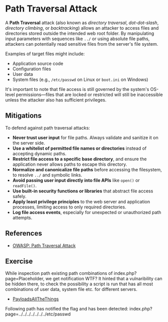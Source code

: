 # Path Traversal Attack

A **Path Traversal** attack (also known as *directory traversal*, *dot-dot-slash*, *directory climbing*, or *backtracking*) allows an attacker to access files and directories stored outside the intended web root folder. By manipulating input parameters with sequences like `../` or using absolute file paths, attackers can potentially read sensitive files from the server's file system.

Examples of target files might include:

- Application source code  
- Configuration files  
- User data  
- System files (e.g., `/etc/passwd` on Linux or `boot.ini` on Windows)

It's important to note that file access is still governed by the system's OS-level permissions—files that are locked or restricted will still be inaccessible unless the attacker also has sufficient privileges.

## Mitigations

To defend against path traversal attacks:

- **Never trust user input** for file paths. Always validate and sanitize it on the server side.
- **Use a whitelist of permitted file names or directories** instead of accepting dynamic paths.
- **Restrict file access to a specific base directory**, and ensure the application never allows paths to escape this directory.
- **Normalize and canonicalize file paths** before accessing the filesystem, to resolve `../` and symbolic links.
- **Avoid passing user input directly into file APIs** like `open()` or `readFile()`.
- **Use built-in security functions or libraries** that abstract file access safely.
- **Apply least privilege principles** to the web server and application processes, limiting access to only required directories.
- **Log file access events**, especially for unexpected or unauthorized path attempts.

## References
- [OWASP: Path Traversal Attack](https://owasp.org/www-community/attacks/Path_Traversal)

## Exercise
While inspection path existing path combinations of index.php?page=Placeholder, we get notification WTF?
It hinted that a vulnaribility can be hidden there, to check the possibility a script is run that has all most combinations of user data, system file etc. for different servers.

- [PayloadsAllTheThings](https://github.com/swisskyrepo/PayloadsAllTheThings)

Following path has notified the flag  and has been detected:
index.php?page=../../../../../../../etc/passwd